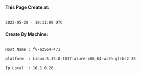
   
#### This Page Create at:

```bash

2023-05-28 - 10:11:00 UTC

```

#### Create By Machine:

```bash

Host Name : fv-az564-471

platform  : Linux-5.15.0-1037-azure-x86_64-with-glibc2.35

Ip Local  : 10.1.0.20

```

